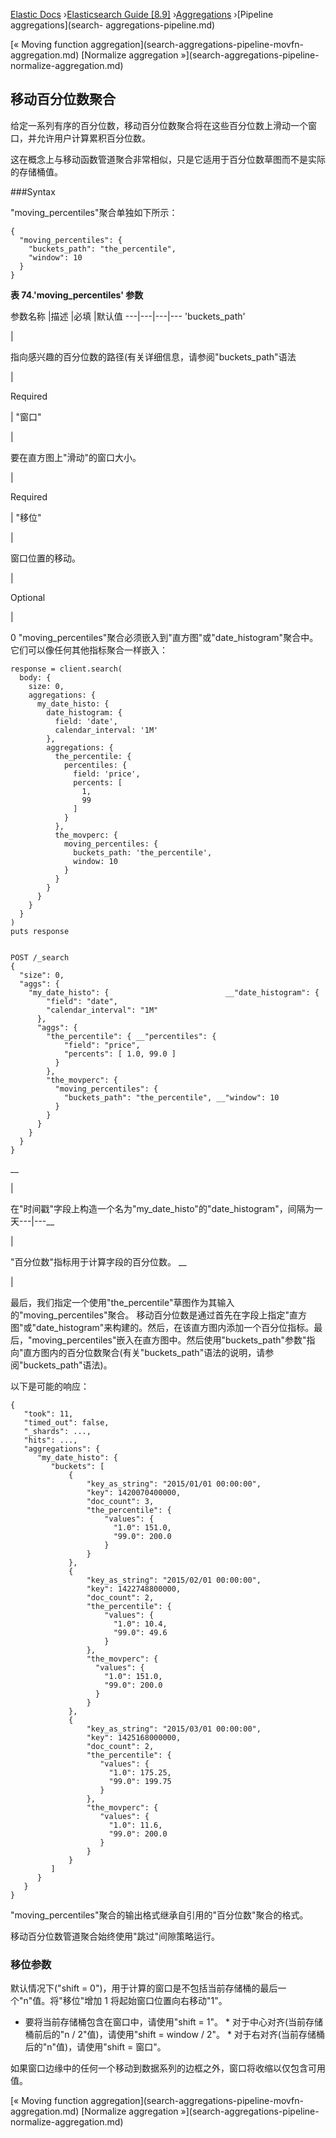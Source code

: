 

[Elastic Docs](/guide/) ›[Elasticsearch Guide [8.9]](index.md)
›[Aggregations](search-aggregations.md) ›[Pipeline aggregations](search-
aggregations-pipeline.md)

[« Moving function aggregation](search-aggregations-pipeline-movfn-
aggregation.md) [Normalize aggregation »](search-aggregations-pipeline-
normalize-aggregation.md)

## 移动百分位数聚合

给定一系列有序的百分位数，移动百分位数聚合将在这些百分位数上滑动一个窗口，并允许用户计算累积百分位数。

这在概念上与移动函数管道聚合非常相似，只是它适用于百分位数草图而不是实际的存储桶值。

###Syntax

"moving_percentiles"聚合单独如下所示：

    
    
    {
      "moving_percentiles": {
        "buckets_path": "the_percentile",
        "window": 10
      }
    }

**表 74.'moving_percentiles' 参数**

参数名称 |描述 |必填 |默认值 ---|---|---|--- 'buckets_path'

|

指向感兴趣的百分位数的路径(有关详细信息，请参阅"buckets_path"语法

|

Required

|   "窗口"

|

要在直方图上"滑动"的窗口大小。

|

Required

|   "移位"

|

窗口位置的移动。

|

Optional

|

0 "moving_percentiles"聚合必须嵌入到"直方图"或"date_histogram"聚合中。它们可以像任何其他指标聚合一样嵌入：

    
    
    response = client.search(
      body: {
        size: 0,
        aggregations: {
          my_date_histo: {
            date_histogram: {
              field: 'date',
              calendar_interval: '1M'
            },
            aggregations: {
              the_percentile: {
                percentiles: {
                  field: 'price',
                  percents: [
                    1,
                    99
                  ]
                }
              },
              the_movperc: {
                moving_percentiles: {
                  buckets_path: 'the_percentile',
                  window: 10
                }
              }
            }
          }
        }
      }
    )
    puts response
    
    
    POST /_search
    {
      "size": 0,
      "aggs": {
        "my_date_histo": {                          __"date_histogram": {
            "field": "date",
            "calendar_interval": "1M"
          },
          "aggs": {
            "the_percentile": { __"percentiles": {
                "field": "price",
                "percents": [ 1.0, 99.0 ]
              }
            },
            "the_movperc": {
              "moving_percentiles": {
                "buckets_path": "the_percentile", __"window": 10
              }
            }
          }
        }
      }
    }

__

|

在"时间戳"字段上构造一个名为"my_date_histo"的"date_histogram"，间隔为一天---|---__

|

"百分位数"指标用于计算字段的百分位数。   __

|

最后，我们指定一个使用"the_percentile"草图作为其输入的"moving_percentiles"聚合。   移动百分位数是通过首先在字段上指定"直方图"或"date_histogram"来构建的。然后，在该直方图内添加一个百分位指标。最后，"moving_percentiles"嵌入在直方图中。然后使用"buckets_path"参数"指向"直方图内的百分位数聚合(有关"buckets_path"语法的说明，请参阅"buckets_path"语法)。

以下是可能的响应：

    
    
    {
       "took": 11,
       "timed_out": false,
       "_shards": ...,
       "hits": ...,
       "aggregations": {
          "my_date_histo": {
             "buckets": [
                 {
                     "key_as_string": "2015/01/01 00:00:00",
                     "key": 1420070400000,
                     "doc_count": 3,
                     "the_percentile": {
                         "values": {
                           "1.0": 151.0,
                           "99.0": 200.0
                         }
                     }
                 },
                 {
                     "key_as_string": "2015/02/01 00:00:00",
                     "key": 1422748800000,
                     "doc_count": 2,
                     "the_percentile": {
                         "values": {
                           "1.0": 10.4,
                           "99.0": 49.6
                         }
                     },
                     "the_movperc": {
                       "values": {
                         "1.0": 151.0,
                         "99.0": 200.0
                       }
                     }
                 },
                 {
                     "key_as_string": "2015/03/01 00:00:00",
                     "key": 1425168000000,
                     "doc_count": 2,
                     "the_percentile": {
                        "values": {
                          "1.0": 175.25,
                          "99.0": 199.75
                        }
                     },
                     "the_movperc": {
                        "values": {
                          "1.0": 11.6,
                          "99.0": 200.0
                        }
                     }
                 }
             ]
          }
       }
    }

"moving_percentiles"聚合的输出格式继承自引用的"百分位数"聚合的格式。

移动百分位数管道聚合始终使用"跳过"间隙策略运行。

### 移位参数

默认情况下("shift = 0")，用于计算的窗口是不包括当前存储桶的最后一个"n"值。将"移位"增加 1 将起始窗口位置向右移动"1"。

* 要将当前存储桶包含在窗口中，请使用"shift = 1"。  * 对于中心对齐(当前存储桶前后的"n / 2"值)，请使用"shift = window / 2"。  * 对于右对齐(当前存储桶后的"n"值)，请使用"shift = 窗口"。

如果窗口边缘中的任何一个移动到数据系列的边框之外，窗口将收缩以仅包含可用值。

[« Moving function aggregation](search-aggregations-pipeline-movfn-
aggregation.md) [Normalize aggregation »](search-aggregations-pipeline-
normalize-aggregation.md)
